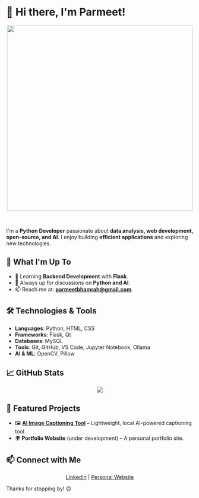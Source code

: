 # 👋 Hi there, I'm Parmeet!  

<p align="center">
    <img src="https://user-images.githubusercontent.com/74038190/225813708-98b745f2-7d22-48cf-9150-083f1b00d6c9.gif" width="500">
</p>  
<br>  

I'm a **Python Developer** passionate about **data analysis, web development, open-source, and AI**. I enjoy building **efficient applications** and exploring new technologies.  

## 🚀 What I'm Up To  

- 🌱 Learning **Backend Development** with **Flask**.  
- 💬 Always up for discussions on **Python and AI**.  
- 📫 Reach me at: **parmeetbhamrah@gmail.com**.  

## 🛠️ Technologies & Tools  

- **Languages**: Python, HTML, CSS  
- **Frameworks**: Flask, Qt  
- **Databases**: MySQL  
- **Tools**: Git, GitHub, VS Code, Jupyter Notebook, Ollama  
- **AI & ML**: OpenCV, Pillow  

## 📈 GitHub Stats  

<p align="center">
    <img src="https://github-readme-stats.vercel.app/api?username=ParmeetBhamrah&show_icons=true&theme=radical">
</p>  

## 🌟 Featured Projects  

- 🖼️ **[AI Image Captioning Tool](https://github.com/ParmeetBhamrah/AI-Image-Captioning)** – Lightweight, local AI-powered captioning tool.  
- 🌍 **Portfolio Website** (under development) – A personal portfolio site.  

## 📫 Connect with Me  

<p align="center">
    <a href="https://www.linkedin.com/in/parmeetsinghbhamrah/">LinkedIn</a> |
    <a href="#">Personal Website</a>  
</p>  

Thanks for stopping by! 😊  
